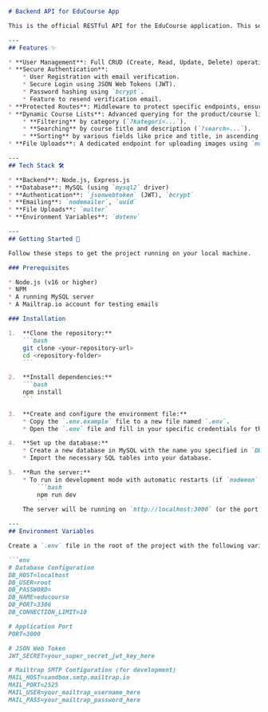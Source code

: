 ````markdown
# Backend API for EduCourse App

This is the official RESTful API for the EduCourse application. This server handles all core functionalities, including user management, authentication, product (course) handling, email verification, and file uploads.

---
## Features ✨

* **User Management**: Full CRUD (Create, Read, Update, Delete) operations for users.
* **Secure Authentication**:
    * User Registration with email verification.
    * Secure Login using JSON Web Tokens (JWT).
    * Password hashing using `bcrypt`.
    * Feature to resend verification email.
* **Protected Routes**: Middleware to protect specific endpoints, ensuring only authenticated users can access them.
* **Dynamic Course Lists**: Advanced querying for the product/course list endpoint:
    * **Filtering** by category (`?kategori=...`).
    * **Searching** by course title and description (`?search=...`).
    * **Sorting** by various fields like price and title, in ascending or descending order (`?sort=price:desc`).
* **File Uploads**: A dedicated endpoint for uploading images using `multer`.

---
## Tech Stack 🛠️

* **Backend**: Node.js, Express.js
* **Database**: MySQL (using `mysql2` driver)
* **Authentication**: `jsonwebtoken` (JWT), `bcrypt`
* **Emailing**: `nodemailer`, `uuid`
* **File Uploads**: `multer`
* **Environment Variables**: `dotenv`

---
## Getting Started 🚀

Follow these steps to get the project running on your local machine.

### Prerequisites

* Node.js (v16 or higher)
* NPM
* A running MySQL server
* A Mailtrap.io account for testing emails

### Installation

1.  **Clone the repository:**
    ```bash
    git clone <your-repository-url>
    cd <repository-folder>
    ```

2.  **Install dependencies:**
    ```bash
    npm install
    ```

3.  **Create and configure the environment file:**
    * Copy the `.env.example` file to a new file named `.env`.
    * Open the `.env` file and fill in your specific credentials for the database and Mailtrap.

4.  **Set up the database:**
    * Create a new database in MySQL with the name you specified in `DB_NAME`.
    * Import the necessary SQL tables into your database.

5.  **Run the server:**
    * To run in development mode with automatic restarts (if `nodemon` is installed):
        ```bash
        npm run dev
        ```
    The server will be running on `http://localhost:3000` (or the port you specified).

---
## Environment Variables

Create a `.env` file in the root of the project with the following variables:

```env
# Database Configuration
DB_HOST=localhost
DB_USER=root
DB_PASSWORD=
DB_NAME=educourse
DB_PORT=3306
DB_CONNECTION_LIMIT=10

# Application Port
PORT=3000

# JSON Web Token
JWT_SECRET=your_super_secret_jwt_key_here

# Mailtrap SMTP Configuration (for development)
MAIL_HOST=sandbox.smtp.mailtrap.io
MAIL_PORT=2525
MAIL_USER=your_mailtrap_username_here
MAIL_PASS=your_mailtrap_password_here
````